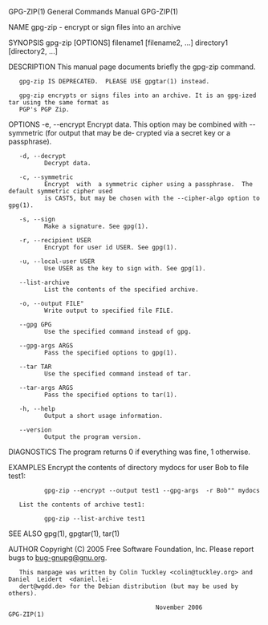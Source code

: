 GPG-ZIP(1)                              General Commands Manual                             GPG-ZIP(1)

NAME
       gpg-zip - encrypt or sign files into an archive

SYNOPSIS
       gpg-zip [OPTIONS] filename1 [filename2, ...]  directory1 [directory2, ...]

DESCRIPTION
       This manual page documents briefly the gpg-zip command.

       gpg-zip IS DEPRECATED.  PLEASE USE gpgtar(1) instead.

       gpg-zip encrypts or signs files into an archive. It is an gpg-ized tar using the same format as
       PGP's PGP Zip.

OPTIONS
       -e, --encrypt
              Encrypt data. This option may be combined with --symmetric (for output that may  be  de‐
              crypted via a secret key or a passphrase).

       -d, --decrypt
              Decrypt data.

       -c, --symmetric
              Encrypt  with  a symmetric cipher using a passphrase.  The default symmetric cipher used
              is CAST5, but may be chosen with the --cipher-algo option to gpg(1).

       -s, --sign
              Make a signature. See gpg(1).

       -r, --recipient USER
              Encrypt for user id USER. See gpg(1).

       -u, --local-user USER
              Use USER as the key to sign with. See gpg(1).

       --list-archive
              List the contents of the specified archive.

       -o, --output FILE"
              Write output to specified file FILE.

       --gpg GPG
              Use the specified command instead of gpg.

       --gpg-args ARGS
              Pass the specified options to gpg(1).

       --tar TAR
              Use the specified command instead of tar.

       --tar-args ARGS
              Pass the specified options to tar(1).

       -h, --help
              Output a short usage information.

       --version
              Output the program version.

DIAGNOSTICS
       The program returns 0 if everything was fine, 1 otherwise.

EXAMPLES
       Encrypt the contents of directory mydocs for user Bob to file test1:

              gpg-zip --encrypt --output test1 --gpg-args  -r Bob"" mydocs

       List the contents of archive test1:

              gpg-zip --list-archive test1

SEE ALSO
       gpg(1), gpgtar(1), tar(1)

AUTHOR
       Copyright (C) 2005 Free Software Foundation, Inc. Please report bugs to <bug-gnupg@gnu.org>.

       This manpage was written by Colin Tuckley <colin@tuckley.org> and Daniel  Leidert  <daniel.lei‐
       dert@wgdd.de> for the Debian distribution (but may be used by others).

                                             November 2006                                  GPG-ZIP(1)
